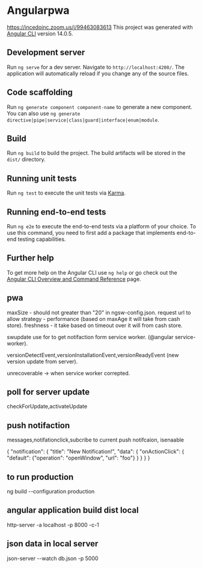 # Angularpwa

https://incedoinc.zoom.us/j/99463083613
This project was generated with [Angular CLI](https://github.com/angular/angular-cli) version 14.0.5.

## Development server

Run `ng serve` for a dev server. Navigate to `http://localhost:4200/`. The application will automatically reload if you change any of the source files.

## Code scaffolding

Run `ng generate component component-name` to generate a new component. You can also use `ng generate directive|pipe|service|class|guard|interface|enum|module`.

## Build

Run `ng build` to build the project. The build artifacts will be stored in the `dist/` directory.

## Running unit tests

Run `ng test` to execute the unit tests via [Karma](https://karma-runner.github.io).

## Running end-to-end tests

Run `ng e2e` to execute the end-to-end tests via a platform of your choice. To use this command, you need to first add a package that implements end-to-end testing capabilities.

## Further help

To get more help on the Angular CLI use `ng help` or go check out the [Angular CLI Overview and Command Reference](https://angular.io/cli) page.

## ####################################################################

## pwa 
maxSize - should not greater than "20" in ngsw-config.json. request url to allow
strategy - performance (based on maxAge it will take from cash store).
           freshness - it take based on timeout over it will from cash store.

swupdate use for to get notifaction form service worker. (@angular service-worker).

versionDetectEvent,versionInstallationEvent,versionReadyEvent (new version update from server).

unrecoverable -> when service worker correpted.

## poll for server update 

checkForUpdate,activateUpdate

## push notifaction
 messages,notifationclick,subcribe to current push notifcaion, isenaable

 {
  "notification": {
    "title": "New Notification!",
    "data": {
      "onActionClick": {
        "default": {"operation": "openWindow", "url": "foo"}
      }
    }
  }
}

## to run production
ng build --configuration production

## angular application build dist local
http-server -a localhost -p 8000 -c-1

## json data in local server
json-server --watch db.json -p 5000
